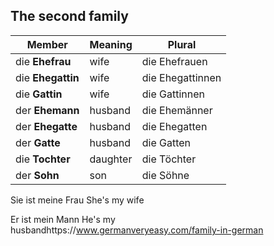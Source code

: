 ## The second family

| Member            | Meaning  | Plural           |
| ----------------- | -------- | ---------------- |
| die **Ehefrau**   | wife     | die Ehefrauen    |
| die **Ehegattin** | wife     | die Ehegattinnen |
| die **Gattin**    | wife     | die Gattinnen    |
| der **Ehemann**   | husband  | die Ehemänner    |
| der **Ehegatte**  | husband  | die Ehegatten    |
| der **Gatte**     | husband  | die Gatten       |
| die **Tochter**   | daughter | die Töchter      |
| der **Sohn**      | son      | die Söhne        |

Sie ist meine Frau 
She's my wife

Er ist mein Mann 
He's my husbandhttps://www.germanveryeasy.com/family-in-german
